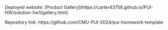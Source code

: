 <p> Deployed website: [Product Gallery](https://carter43758.github.io/PUI-HW/solution-hw1/gallery.html) </p>
<p> </p>Repository link: https://github.com/CMU-PUI-2024/pui-homework-template </p>

